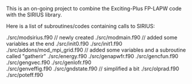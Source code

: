 This is an on-going project to combine the Exciting-Plus FP-LAPW code with the SIRIUS library. 

Here is a list of subroutines/codes containing calls to SIRIUS: 

./src/modsirius.f90             // newly created
./src/modmain.f90               // added some variables at the end
./src/init0.f90
./src/init1.f90
./src/addons/mod_mpi_grid.f90   // added some variables and a subroutine called "gatherir"
./src/energy.f90
./src/genapwfr.f90
./src/gencfun.f90
./src/gengvec.f90
./src/genlofr.f90   
./src/genveffig.f90
./src/gndstate.f90              // simplified a bit
./src/olprad.f90
./src/poteff.f90
